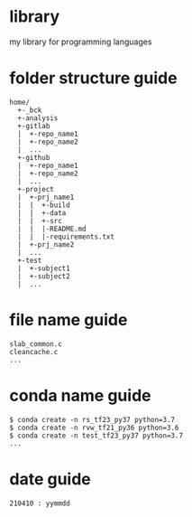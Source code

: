 # library
my library for programming languages

# folder structure guide

```
home/
  +-_bck
  +-analysis
  +-gitlab
  |  +-repo_name1
  |  +-repo_name2
  |  ...
  +-github
  |  +-repo_name1
  |  +-repo_name2
  |  ...
  +-project
  |  +-prj_name1
  |  |  +-build
  |  |  +-data
  |  |  +-src  
  |  |  |-README.md
  |  |  |-requirements.txt
  |  +-prj_name2
  |  ...
  +-test
  |  +-subject1
  |  +-subject2
  |  ...
```

# file name guide

```
slab_common.c
cleancache.c
...
```

# conda name guide

```
$ conda create -n rs_tf23_py37 python=3.7
$ conda create -n rvw_tf21_py36 python=3.6
$ conda create -n test_tf23_py37 python=3.7
...
```

# date guide
```
210410 : yymmdd
```
